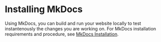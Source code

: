# Installing MkDocs

Using MkDocs, you can build and run your website locally to test instantenously the changes you are working on.
For MkDocs installation requirements and procedure, see [MkDocs Installation](https://www.mkdocs.org/user-guide/installation/).
